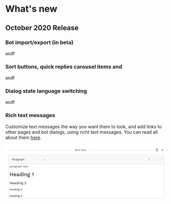 # What's new

## October 2020 Release

### Bot import/export \(in beta\)

asdf

### Sort buttons, quick replies carousel items and 

asdf

### Dialog state language switching

asdf

### Rich text messages

Customize text messages the way you want them to look, and add links to other pages and bot dialogs, using richt text messages. You can read all about them [here](../bot-answers/dialog-state/message-components.md#rich-text).

![](../.gitbook/assets/image%20%28325%29.png)



